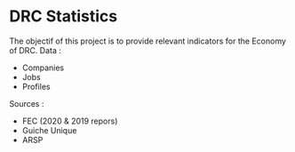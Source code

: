 # DRC Statistics
The objectif of this project is to provide relevant indicators for the Economy of DRC.
Data :
- Companies
- Jobs
- Profiles

Sources :
- FEC (2020 & 2019 repors)
- Guiche Unique
- ARSP
